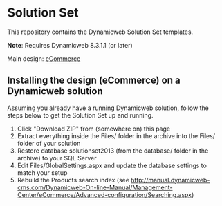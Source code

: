 Solution Set
============

This repository contains the Dynamicweb Solution Set templates.

**Note**: Requires Dynamicweb 8.3.1.1 (or later)

Main design: [eCommerce](Files/Templates/Designs/eCommerce/README.md)

Installing the design (eCommerce) on a Dynamicweb solution
----------------------------------------------------------

Assuming you already have a running Dynamicweb solution, follow the steps below to get the Solution Set up and running.

1. Click "Download ZIP" from (somewhere on) this page
2. Extract everything inside the Files/ folder in the archive into the Files/ folder of your solution
3. Restore database solutionset2013 (from the database/ folder in the archive) to your SQL Server
4. Edit Files/GlobalSettings.aspx and update the database settings to match your setup
5. Rebuild the Products search index (see http://manual.dynamicweb-cms.com/Dynamicweb-On-line-Manual/Management-Center/eCommerce/Advanced-configuration/Searching.aspx)
